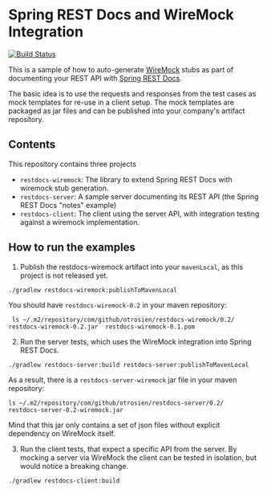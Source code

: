 # Spring REST Docs and WireMock Integration

[![Build Status](https://travis-ci.org/otrosien/restdocs-wiremock.png)](https://travis-ci.org/otrosien/restdocs-wiremock)

This is a sample of how to auto-generate [WireMock](http://wiremock.org/) stubs
as part of documenting your REST API with [Spring REST Docs](http://projects.spring.io/spring-restdocs/).

The basic idea is to use the requests and responses from the test cases as mock templates for re-use 
in a client setup. The mock templates are packaged as jar files and can be published into your company's
artifact repository.

## Contents

This repository contains three projects

* `restdocs-wiremock`: The library to extend Spring REST Docs with wiremock stub generation.
* `restdocs-server`: A sample server documenting its REST API (the Spring REST Docs "notes" example)
* `restdocs-client`: The client using the server API, with integration testing against a wiremock implementation.

## How to run the examples

1. Publish the restdocs-wiremock artifact into your `mavenLocal`, as this project is not released yet.


```shell
./gradlew restdocs-wiremock:publishToMavenLocal
```

You should have `restdocs-wiremock-0.2` in your maven repository:

```shell
 ls ~/.m2/repository/com/github/otrosien/restdocs-wiremock/0.2/
restdocs-wiremock-0.2.jar  restdocs-wiremock-0.1.pom
```

2. Run the server tests, which uses the WireMock integration into Spring REST Docs.

```shell
./gradlew restdocs-server:build restdocs-server:publishToMavenLocal
```

As a result, there is a `restdocs-server-wiremock` jar file in your maven repository:

```shell
ls ~/.m2/repository/com/github/otrosien/restdocs-server/0.2/
restdocs-server-0.2-wiremock.jar
```

Mind that this jar only contains a set of json files without explicit dependency on WireMock itself. 

3. Run the client tests, that expect a specific API from the server. By mocking a server
via WireMock the client can be tested in isolation, but would notice a breaking change.


```shell
./gradlew restdocs-client:build
```

	

